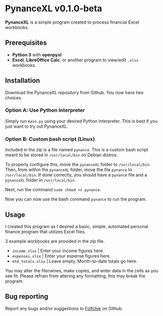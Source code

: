 # PynanceXL v0.1.0-beta

**PynanceXL** is a simple program created to process financial Excel workbooks.

## Prerequisites

- **Python 3** with **openpyxl**
- **Excel**, **LibreOffice Calc**, or another program to view/edit `.xlsx` workbooks.

## Installation

Download the PynanceXL repository from Github. You now have two choices.

### Option A: Use Python Interpreter
Simply run `main.py` using your desired Python interpreter. This is best if you just want to try out PynanceXL.

### Option B: Custom bash script (Linux)
Included in the zip is a file named `pynance`. This is a custom bash script meant to be stored in `/usr/local/bin` on Debian distros. 

To properly configure this, move the `pynanceXL` folder to `/usr/local/bin`. Then, from within the `pynanceXL` folder, move the file `pynance`
to `/usr/local/bin`. If done correctly, you should have a `pynance` file and a `pynanceXL` folder in `/usr/local/bin`.

Next, run the command `sudo chmod +x pynance`.

Now you can now use the bash command `pynance` to run the program.

## Usage
I created this program as I desired a basic, simple, automated
personal finance program that utilizes Excel files.

3 example workbooks are provided in the zip file.

- `income.xlsx`
| Enter your income figures here.
- `expenses.xlsx`
| Enter your expense figures here.
- `mtd_totals.xlsx`
| Leave empty. Month-to-date totals go here.

You may alter the filenames, make copies, and enter data in the cells as you see fit. Please 
refrain from altering any formatting, this may break the program.

## Bug reporting

Report any bugs and/or suggestions to [Folfchie](https://www.github.com/Folfchie) on Github.
 

